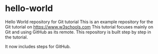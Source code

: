 # hello-world
Hello World repository for Git tutorial
This is an example repository for the Git tutorial on https://www.w3schools.com
This tutorial focuses mainly on Git and using GitHub as its remote. 
This repository is built step by step in the tutorial.

It now includes steps for GitHub.

